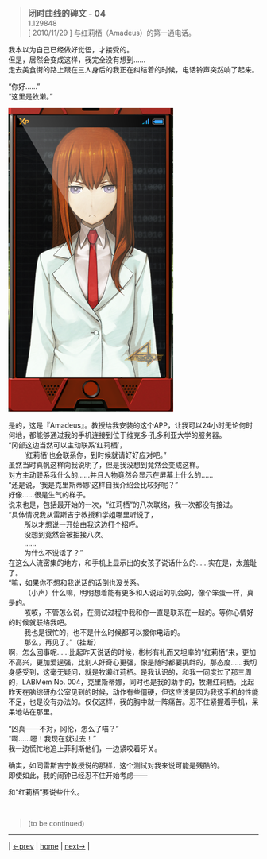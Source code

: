 > <big> **闭时曲线的碑文 - 04** </big>  
> 1.129848  
> [ 2010/11/29 ] 与红莉栖（Amadeus）的第一通电话。

我本以为自己已经做好觉悟，才接受的。  
但是，居然会变成这样，我完全没有想到……  
走去美食街的路上跟在三人身后的我正在纠结着的时候，电话铃声突然响了起来。  

“你好……”  
“这里是牧濑。”  

![](../pics/018.png)

是的，这是『Amadeus』。教授给我安装的这个APP，让我可以24小时无论何时何地，都能够通过我的手机连接到位于维克多·孔多利亚大学的服务器。  
“冈部这边当然可以主动联系‘红莉栖’，  
&emsp;&emsp; ‘红莉栖’也会联系你，到时候就请好好应对吧。”  
虽然当时真帆这样向我说明了，但是我没想到竟然会变成这样。  
对方主动联系我什么的……并且人物竟然会显示在屏幕上什么的……  
“还是说，‘我是克里斯蒂娜’这样自我介绍会比较好呢？”  
好像……很是生气的样子。  
说来也是，包括最开始的一次，“红莉栖”的八次联络，我一次都没有接过。  
“具体情况我从雷斯吉宁教授和学姐哪里听说了，  
&emsp;&emsp; 所以才想说一开始由我这边打个招呼。  
&emsp;&emsp; 没想到竟然会被拒接八次。  
&emsp;&emsp; ……  
&emsp;&emsp; 为什么不说话了？”  
在这么人流密集的地方，和手机上显示出的女孩子说话什么的……实在是，太羞耻了。  
“嘛，如果你不想和我说话的话倒也没关系。  
&emsp;&emsp; （小声）什么嘛，明明想着能有更多和人说话的机会的，像个笨蛋一样，真是的。  
&emsp;&emsp; 咳咳，不管怎么说，在测试过程中我和你一直是联系在一起的。等你心情好的时候就联络我吧。  
&emsp;&emsp; 我也是很忙的，也不是什么时候都可以接你电话的。  
&emsp;&emsp; 那么，再见了。”（挂断）  
啊，怎么回事呢……比起昨天说话的时候，彬彬有礼而又坦率的“红莉栖”来，更加不高兴，更加爱逞强，比别人好奇心更强，像是随时都要挑衅的，那态度……我切身感受到，这毫无疑问，就是牧濑红莉栖。是我认识的，和我一同度过了那三周的，LABMem No. 004，克里斯蒂娜，同时也是我的助手的，牧濑红莉栖。比起昨天在脑综研办公室见到的时候，动作有些僵硬，但这应该是因为我这手机的性能不足，也是没有办法的。仅仅这样，我的胸中就一阵痛苦。忍不住紧握着手机，呆呆地站在那里。  

“凶真——不对，冈伦，怎么了喵？”  
“啊……嗯！我现在就过去！”  
我一边慌忙地追上菲利斯他们，一边紧咬着牙关。  

确实，如同雷斯吉宁教授说的那样，这个测试对我来说可能是残酷的。  
即使如此，我的闹钟已经忍不住开始考虑——  

和“红莉栖”要说些什么。


<br/>

> (to be continued)
---

| [←prev](./0008) | [home](../../) | [next→](./0010) |
